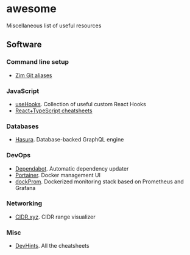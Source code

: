 # awesome
Miscellaneous list of useful resources

## Software

### Command line setup
- [Zim Git aliases](https://github.com/zimfw/git)

### JavaScript
- [useHooks](https://usehooks.com/). Collection of useful custom React Hooks
- [React+TypeScript cheatsheets](https://github.com/typescript-cheatsheets/react-typescript-cheatsheet/blob/master/README.md#basic-cheatsheet-table-of-contents)

### Databases
- [Hasura](https://hasura.io/). Database-backed GraphQL engine

### DevOps
- [Dependabot](https://dependabot.com/). Automatic dependency updater
- [Portainer](https://www.portainer.io/). Docker management UI
- [dockProm](https://github.com/stefanprodan/dockprom). Dockerized monitoring stack based on Prometheus and Grafana

### Networking
- [CIDR.xyz](https://cidr.xyz/). CIDR range visualizer

### Misc
- [DevHints](https://devhints.io/). All the cheatsheets
